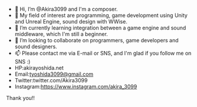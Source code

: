 - 👋 Hi, I’m @Akira3099 and I'm a composer.
- 👀 My field of interest are programming, game development using Unity and Unreal Engine, sound design with WWise. 
- 🌱 I’m currently learning integration between a game engine and sound middleware, which I'm still a beginner.
- 💞️ I’m looking to collaborate on programmers, game developers and sound designers.
- 📫 Please contact me via E-mail or SNS, and I'm glad if you follow me on SNS :)
- HP:akirayoshida.net
- Email:tyoshida3099@gmail.com
- Twitter:twitter.com/Akira3099
- Instagram:https://www.instagram.com/akira_3099

Thank you!!

<!---
Akira3099/Akira3099 is a ✨ special ✨ repository because its `README.md` (this file) appears on your GitHub profile.
You can click the Preview link to take a look at your changes.
--->
